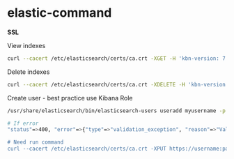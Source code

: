# elastic-command



**SSL**

View indexes
```bash
curl --cacert /etc/elasticsearch/certs/ca.crt -XGET -H 'kbn-version: 7.13.0'  'https://username:password@node1.local:9200/_cat/indices?v'
```

Delete indexes
```bash
curl --cacert /etc/elasticsearch/certs/ca.crt -XDELETE -H 'kbn-version: 7.13.0' 'https://username:password@node1.local:9200/filebeat-7.12.0-2021.05*'
```

Create user - best practice use Kibana Role
```bash
/usr/share/elasticsearch/bin/elasticsearch-users useradd myusername -p Password -r superuser
```


```bash
# If error
"status"=>400, "error"=>{"type"=>"validation_exception", "reason"=>"Validation Failed: 1: this action would add [2] shards, but this cluster currently has [1000]/[1000] maximum normal shards open

# Need run command
curl --cacert /etc/elasticsearch/certs/ca.crt -XPUT https://username:password@node1.local:9200/_cluster/settings -H 'Content-type: application/json' --data-binary $'{"transient":{"cluster.max_shards_per_node":5100}}'
```
